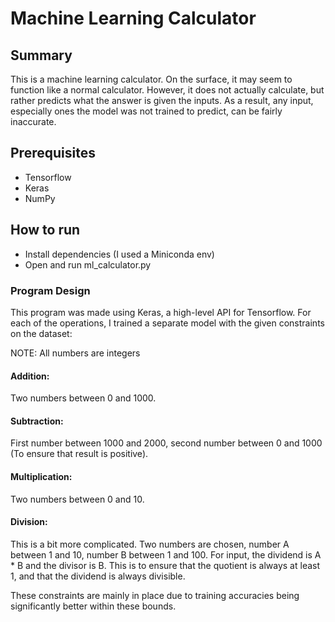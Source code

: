 # **Machine Learning Calculator**
## **Summary**
This is a machine learning calculator. On the surface, it may seem to function like a normal calculator. However, it does not actually calculate, but rather predicts what the answer is given the inputs. As a result, any input, especially ones the model was not trained to predict, can be fairly inaccurate.

## **Prerequisites**
- Tensorflow
- Keras
- NumPy

## **How to run**
- Install dependencies (I used a Miniconda env)
- Open and run ml_calculator.py

### **Program Design**
This program was made using Keras, a high-level API for Tensorflow. For each of the operations, I trained a separate model with the given constraints on the dataset:

NOTE: All numbers are integers

#### **Addition:** 
Two numbers between 0 and 1000.
#### **Subtraction:** 
First number between 1000 and 2000, second number between 0 and 1000 (To ensure that result is positive).
#### **Multiplication:** 
Two numbers between 0 and 10.
#### **Division:** 
This is a bit more complicated. Two numbers are chosen, number A between 1 and 10, number B between 1 and 100. For input, the dividend is A * B and the divisor is B. This is to ensure that the quotient is always at least 1, and that the dividend is always divisible.

These constraints are mainly in place due to training accuracies being significantly better within these bounds.
